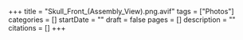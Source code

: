 +++
title = "Skull_Front_(Assembly_View).png.avif"
tags = ["Photos"]
categories = []
startDate = ""
draft = false
pages = []
description = ""
citations = []
+++
